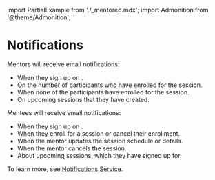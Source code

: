 import PartialExample from './_mentored.mdx';
import Admonition from '@theme/Admonition';

# Notifications

Mentors will receive email notifications:

* When they sign up on <PartialExample mentored />.
* On the number of participants who have enrolled for the session.
* When none of the participants have enrolled for the session.
* On upcoming sessions that they have created.

Mentees will receive email notifications:

* When they sign up on <PartialExample mentored />.
* When they enroll for a session or cancel their enrollment.
* When the mentor updates the session schedule or details.
* When the mentor cancels the session.
* About upcoming sessions, which they have signed up for.

<Admonition type="info">
<p>To learn more, see <a href="https://elevate-apis.shikshalokam.org/notification/api-doc">Notifications Service</a>.</p>
</Admonition>








